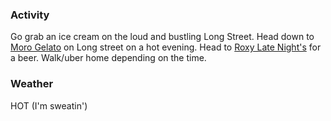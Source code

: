 ### Activity
Go grab an ice cream on the loud and bustling Long Street. Head down to [Moro Gelato](https://www.google.com/url?sa=t&source=web&rct=j&opi=89978449&url=https://www.morogelato.co.za/&ved=2ahUKEwi7gpjDgduIAxW8B9sEHRTZBegQFnoECBYQAQ&usg=AOvVaw004bUKCCVn5An4t7Xyg5lo) on Long street on a hot evening. Head to [Roxy Late Night's](https://www.google.com/url?sa=t&source=web&rct=j&opi=89978449&url=https://roxylatenight.com/&ved=2ahUKEwiFlb7bgduIAxV5Z_EDHaXWB1MQFnoECBoQAQ&usg=AOvVaw2gBlenfMa8i2-kmRGqFu3j) for a beer. Walk/uber home depending on the time.
### Weather 
HOT (I'm sweatin')
